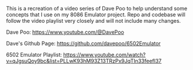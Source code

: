 This is a recreation of a video series of Dave Poo to help understand some concepts that I use on my 8086 Emulator project. Repo and codebase will follow the video playlist very closely and will not include many changes. 

Dave Poo: https://www.youtube.com/@DavePoo

Dave's Github Page: https://github.com/davepoo/6502Emulator

6502 Emulator Playlist: https://www.youtube.com/watch?v=qJgsuQoy9bc&list=PLLwK93hM93Z13TRzPx9JqTIn33feefl37
